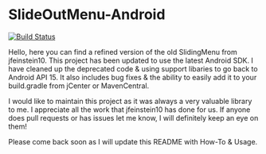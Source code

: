 # SlideOutMenu-Android

[![Build Status](https://travis-ci.org/gintechsystems/SlideOutMenu-Android.svg?branch=master)](https://travis-ci.org/gintechsystems/SlideOutMenu-Android)

Hello, here you can find a refined version of the old SlidingMenu from jfeinstein10. This project has been updated to use the latest Android SDK. I have cleaned up the deprecated code & using support libaries to go back to Android API 15. It also includes bug fixes & the ability to easily add it to your build.gradle from jCenter or MavenCentral.

I would like to maintain this project as it was always a very valuable library to me. I appreciate all the work that jfeinstein10 has done for us. If anyone does pull requests or has issues let me know, I will definitely keep an eye on them!

Please come back soon as I will update this README with How-To & Usage.